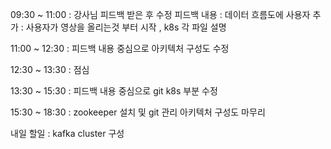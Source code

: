 09:30 ~ 11:00 : 강사님 피드백 받은 후 수정
피드백 내용 : 데이터 흐름도에 사용자 추가 : 사용자가 영상을 올리는것 부터 시작 , k8s 각 파일 설명

11:00 ~ 12:30 : 피드백 내용 중심으로 아키텍처 구성도 수정

12:30 ~ 13:30 : 점심

13:30 ~ 15:30 : 피드백 내용 중심으로 git k8s 부분 수정

15:30 ~ 18:30 : zookeeper 설치 및 git 관리 아키텍처 구성도 마무리

내일 할일 : kafka cluster 구성

